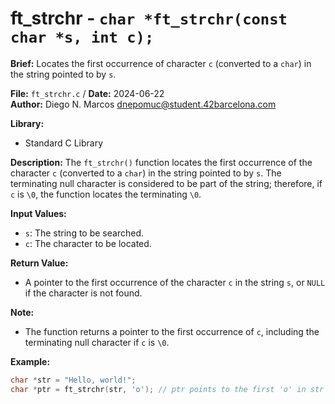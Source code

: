 # ft_strchr - `char *ft_strchr(const char *s, int c);`

**Brief:**
Locates the first occurrence of character `c` (converted to a `char`) in the string pointed to by `s`.

**File:** `ft_strchr.c` / **Date:** 2024-06-22  
**Author:** Diego N. Marcos <dnepomuc@student.42barcelona.com>

**Library:**
* Standard C Library

**Description:**
The `ft_strchr()` function locates the first occurrence of the character `c` (converted to a `char`) in the string pointed to by `s`. The terminating null character is considered to be part of the string; therefore, if `c` is `\0`, the function locates the terminating `\0`.

**Input Values:**
* `s`: The string to be searched.
* `c`: The character to be located.

**Return Value:**
* A pointer to the first occurrence of the character `c` in the string `s`, or `NULL` if the character is not found.

**Note:**
- The function returns a pointer to the first occurrence of `c`, including the terminating null character if `c` is `\0`.

**Example:**
```c
char *str = "Hello, world!";
char *ptr = ft_strchr(str, 'o'); // ptr points to the first 'o' in str
